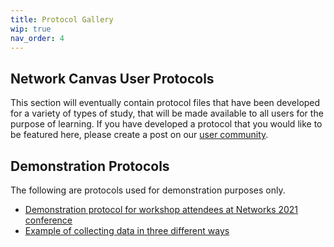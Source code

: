 ```yaml
---
title: Protocol Gallery
wip: true
nav_order: 4
---
```

## Network Canvas User Protocols

This section will eventually contain protocol files that have been developed for a variety of types of study, that will be made available to all users for the purpose of learning. If you have developed a protocol that you would like to be featured here, please create a post on our [user community](https://community.networkcanvas.com).

## Demonstration Protocols

The following are protocols used for demonstration purposes only.

* [Demonstration protocol for workshop attendees at Networks 2021 conference](../../protocols/SB21_workshop_protocol_1.netcanvas)
* [Example of collecting data in three different ways](../../protocols/SB21_workshop_protocol_2alterDemo.netcanvas)
